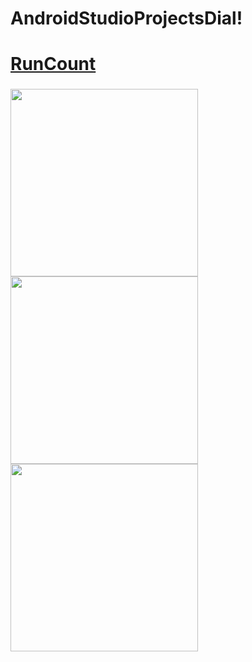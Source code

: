 # AndroidStudioProjectsDial!

<h1><a href="https://github.com/DiEvil21/AndroidStudioProjectsDial/tree/main/RunCount" target="_blank">RunCount</a>
  <h3 align="center"></h3>
 
  
<img src="https://user-images.githubusercontent.com/55885322/202417879-0395f32d-286a-46f6-8cdd-6bddac294b3b.jpg" height="300"/></h1>
<img src="https://user-images.githubusercontent.com/55885322/202417885-d0bffba5-f876-4ba9-b095-077802cb402f.jpg" height="300"/></h1>
<img src="https://user-images.githubusercontent.com/55885322/202413425-aec26f6d-4346-4dcd-b68b-fe579b104e3c.jpg" height="300"/></h1>



